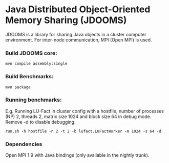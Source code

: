 # Java Distributed Object-Oriented Memory Sharing (JDOOMS)
JDOOMS is a library for sharing Java objects in a cluster computer environment. For inter-node communication, MPI (Open MPI) is used.

### Build JDOOMS core:
	mvn compile assembly:single

### Build Benchmarks:
	mvn package

### Running benchmarks:
E.g. Running LU-Fact in cluster config with a hostfile, number of processes (NP) 2, threads 2, matrix size 1024 and block size 64 in debug mode. Remove -d to disable debugging.

	run.sh -h hostfile -n 2 -t 2 -b lufact.LUFactWorker -m 1024 -s 64 -d

### Dependencies
Open MPI 1.9 with Java bindings (only available in the nightly trunk).